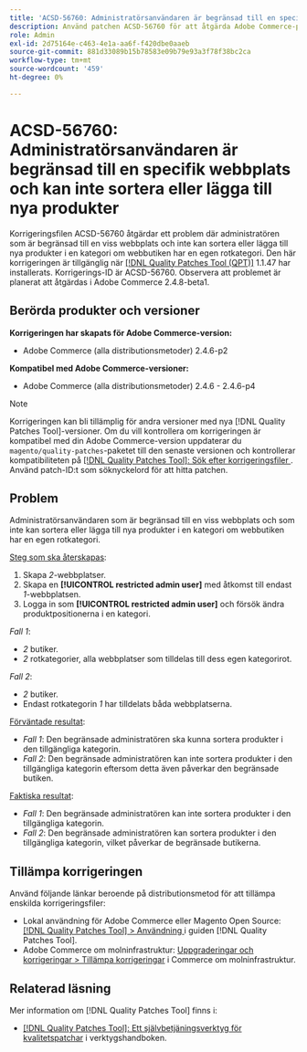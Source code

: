 ```yaml
---
title: 'ACSD-56760: Administratörsanvändaren är begränsad till en specifik webbplats och kan inte sortera eller lägga till nya produkter'
description: Använd patchen ACSD-56760 för att åtgärda Adobe Commerce-problemet där den administratör som är begränsad till en viss webbplats inte kan sortera eller lägga till nya produkter i en kategori om webbutiken har en egen rotkategori.
role: Admin
exl-id: 2d75164e-c463-4e1a-aa6f-f420dbe0aaeb
source-git-commit: 881d33089b15b78583e09b79e93a3f78f38bc2ca
workflow-type: tm+mt
source-wordcount: '459'
ht-degree: 0%

---
```


# ACSD-56760: Administratörsanvändaren är begränsad till en specifik webbplats och kan inte sortera eller lägga till nya produkter

Korrigeringsfilen ACSD-56760 åtgärdar ett problem där administratören som är begränsad till en viss webbplats och inte kan sortera eller lägga till nya produkter i en kategori om webbutiken har en egen rotkategori. Den här korrigeringen är tillgänglig när [[!DNL Quality Patches Tool (QPT)]](/help/tools/quality-patches-tool/quality-patches-tool-to-self-serve-quality-patches.md) 1.1.47 har installerats. Korrigerings-ID är ACSD-56760. Observera att problemet är planerat att åtgärdas i Adobe Commerce 2.4.8-beta1.

## Berörda produkter och versioner

**Korrigeringen har skapats för Adobe Commerce-version:**

* Adobe Commerce (alla distributionsmetoder) 2.4.6-p2

**Kompatibel med Adobe Commerce-versioner:**

* Adobe Commerce (alla distributionsmetoder) 2.4.6 - 2.4.6-p4

>[!NOTE]
>
>Korrigeringen kan bli tillämplig för andra versioner med nya [!DNL Quality Patches Tool]-versioner. Om du vill kontrollera om korrigeringen är kompatibel med din Adobe Commerce-version uppdaterar du `magento/quality-patches`-paketet till den senaste versionen och kontrollerar kompatibiliteten på [[!DNL Quality Patches Tool]: Sök efter korrigeringsfiler ](https://experienceleague.adobe.com/tools/commerce-quality-patches/index.html). Använd patch-ID:t som söknyckelord för att hitta patchen.

## Problem

Administratörsanvändaren som är begränsad till en viss webbplats och som inte kan sortera eller lägga till nya produkter i en kategori om webbutiken har en egen rotkategori.

<u>Steg som ska återskapas</u>:

1. Skapa *2*-webbplatser.
1. Skapa en **[!UICONTROL restricted admin user]** med åtkomst till endast *1*-webbplatsen.
1. Logga in som **[!UICONTROL restricted admin user]** och försök ändra produktpositionerna i en kategori.

*Fall 1*:

* *2* butiker.
* *2* rotkategorier, alla webbplatser som tilldelas till dess egen kategorirot.

*Fall 2*:

* *2* butiker.
* Endast rotkategorin *1* har tilldelats båda webbplatserna.

<u>Förväntade resultat</u>:

* *Fall 1*: Den begränsade administratören ska kunna sortera produkter i den tillgängliga kategorin.
* *Fall 2*: Den begränsade administratören kan inte sortera produkter i den tillgängliga kategorin eftersom detta även påverkar den begränsade butiken.

<u>Faktiska resultat</u>:

* *Fall 1*: Den begränsade administratören kan inte sortera produkter i den tillgängliga kategorin.
* *Fall 2*: Den begränsade administratören kan sortera produkter i den tillgängliga kategorin, vilket påverkar de begränsade butikerna.

## Tillämpa korrigeringen

Använd följande länkar beroende på distributionsmetod för att tillämpa enskilda korrigeringsfiler:

* Lokal användning för Adobe Commerce eller Magento Open Source: [[!DNL Quality Patches Tool] > Användning ](/help/tools/quality-patches-tool/usage.md) i guiden [!DNL Quality Patches Tool].
* Adobe Commerce om molninfrastruktur: [Uppgraderingar och korrigeringar > Tillämpa korrigeringar](https://experienceleague.adobe.com/docs/commerce-cloud-service/user-guide/develop/upgrade/apply-patches.html) i Commerce om molninfrastruktur.

## Relaterad läsning

Mer information om [!DNL Quality Patches Tool] finns i:

* [[!DNL Quality Patches Tool]: Ett självbetjäningsverktyg för kvalitetspatchar](/help/tools/quality-patches-tool/quality-patches-tool-to-self-serve-quality-patches.md) i verktygshandboken.
